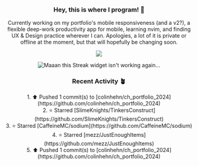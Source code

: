 <h3 align=center>Hey, this is where I program! 🐛</h3>
<p align=center>Currently working on my portfolio's mobile responsiveness (and a v2?), a flexible deep-work productivity app for mobile, learning nvim, and finding UX & Design practice wherever I can. Apologies, a lot of it is private or offline at the moment, but that will hopefully be changing soon.</p>
<p align=center><img src="https://komarev.com/ghpvc/?username=colinhehn" /></p>

<p align=center><img src="https://github-readme-streak-stats.herokuapp.com/?user=colinhehn&theme=ambient_gradient&hide_border=false" alt="Maaan this Streak widget isn't working again..."/></p>

<h3 align=center>Recent Activity 🪴</h3>
<p align=center>
  <!--RECENT_ACTIVITY:start-->
1. ⬆️ Pushed 1 commit(s) to [colinhehn/ch_portfolio_2024](https://github.com/colinhehn/ch_portfolio_2024)<br>
2. ⭐ Starred [SlimeKnights/TinkersConstruct](https://github.com/SlimeKnights/TinkersConstruct)<br>
3. ⭐ Starred [CaffeineMC/sodium](https://github.com/CaffeineMC/sodium)<br>
4. ⭐ Starred [mezz/JustEnoughItems](https://github.com/mezz/JustEnoughItems)<br>
5. ⬆️ Pushed 1 commit(s) to [colinhehn/ch_portfolio_2024](https://github.com/colinhehn/ch_portfolio_2024)<br>
<!--RECENT_ACTIVITY:end-->
</p>
